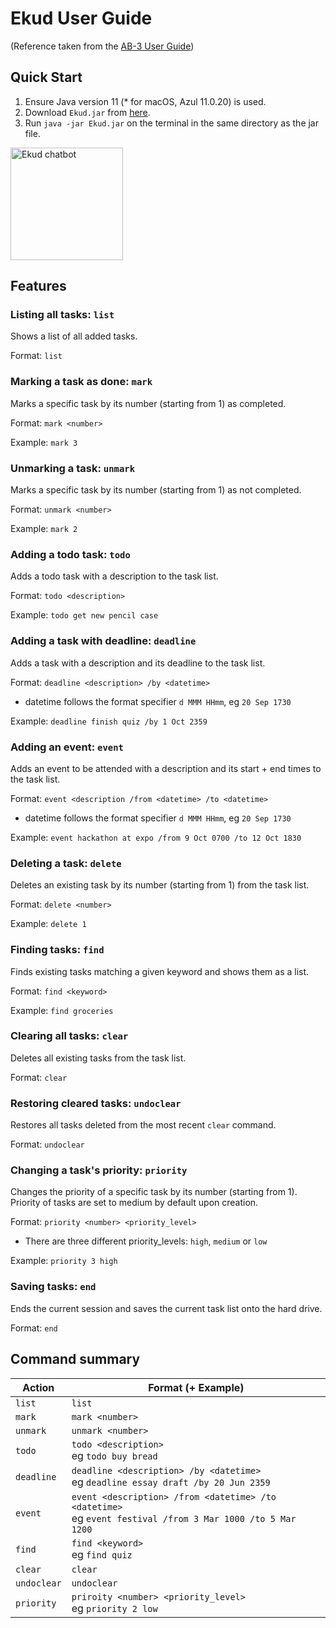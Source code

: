 # Ekud User Guide
(Reference taken from the [AB-3 User Guide](https://se-education.org/addressbook-level3/UserGuide.html#features))

## Quick Start
1. Ensure Java version 11 (* for macOS, Azul 11.0.20) is used.
2. Download `Ekud.jar` from [here](https://github.com/J-hta-n/ip/releases).
3. Run `java -jar Ekud.jar` on the terminal in the same directory as the jar file.

<img src="https://j-hta-n.github.io/ip/Ui.png" alt="Ekud chatbot" width=180>

## Features 

### Listing all tasks: `list`

Shows a list of all added tasks.

Format: `list`


### Marking a task as done: `mark`

Marks a specific task by its number (starting from 1) as completed.

Format: `mark <number>`

Example: `mark 3`

### Unmarking a task: `unmark`

Marks a specific task by its number (starting from 1) as not completed.

Format: `unmark <number>`

Example: `mark 2`


### Adding a todo task: `todo`

Adds a todo task with a description to the task list.

Format: `todo <description>`

Example: `todo get new pencil case`


### Adding a task with deadline: `deadline`

Adds a task with a description and its deadline to the task list.

Format: `deadline <description> /by <datetime>`
* datetime follows the format specifier `d MMM HHmm`, eg `20 Sep 1730`

Example: `deadline finish quiz /by 1 Oct 2359`

### Adding an event: `event`

Adds an event to be attended with a description and its start + end times to the task list.

Format: `event <description /from <datetime> /to <datetime>`
* datetime follows the format specifier `d MMM HHmm`, eg `20 Sep 1730`

Example: `event hackathon at expo /from 9 Oct 0700 /to 12 Oct 1830`

### Deleting a task: `delete`

Deletes an existing task by its number (starting from 1) from the task list.

Format: `delete <number>`

Example: `delete 1`


### Finding tasks: `find`

Finds existing tasks matching a given keyword and shows them as a list.

Format: `find <keyword>`

Example: `find groceries`


### Clearing all tasks: `clear`

Deletes all existing tasks from the task list.

Format: `clear`

### Restoring cleared tasks: `undoclear`

Restores all tasks deleted from the most recent `clear` command.

Format: `undoclear`


### Changing a task's priority: `priority`

Changes the priority of a specific task by its number (starting from 1).
Priority of tasks are set to medium by default upon creation.

Format: `priority <number> <priority_level>`
* There are three different priority_levels: `high`, `medium` or `low`

Example: `priority 3 high`

### Saving tasks: `end`

Ends the current session and saves the current task list onto the hard drive.

Format: `end`

## Command summary

| Action | Format (+ Example)                                                                                          |
|--------|-------------------------------------------------------------------------------------------------------------|
| `list` | `list`                                                                                                      |
|`mark`| `mark <number>`                                                                                             |
|`unmark`| `unmark <number>`                                                                                           |
|`todo`| `todo <description>`<br/>eg `todo buy bread`                                                                |
|`deadline`| `deadline <description> /by <datetime>`<br/>eg `deadline essay draft /by 20 Jun 2359`                       |
|`event`| `event <description> /from <datetime> /to <datetime>`<br/>eg `event festival /from 3 Mar 1000 /to 5 Mar 1200` |
|`find`| `find <keyword>`<br/>eg `find quiz`                                                                         |
|`clear`| `clear`                                                                                                     |
|`undoclear`| `undoclear`                                                                                                 |
|`priority`| `priroity <number> <priority_level>`<br/>eg `priority 2 low`                                                |




[//]: # (## Usage)

[//]: # ()
[//]: # (### `Keyword` - Describe action)

[//]: # ()
[//]: # (Describe the action and its outcome.)

[//]: # ()
[//]: # (Example of usage: )

[//]: # ()
[//]: # (`keyword &#40;optional arguments&#41;`)

[//]: # ()
[//]: # (Expected outcome:)

[//]: # ()
[//]: # (Description of the outcome.)

[//]: # ()
[//]: # (```)

[//]: # (expected output)

[//]: # (```)
